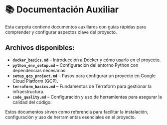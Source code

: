 # 📚 Documentación Auxiliar
Esta carpeta contiene documentos auxiliares con guías rápidas para comprender y configurar aspectos clave del proyecto.

## Archivos disponibles:
- **`docker_basics.md`** – Introducción a Docker y cómo usarlo en el proyecto.
- **`python_env_setup.md`** – Configuración del entorno Python con dependencias necesarias.
- **`setup_gcp_project.md`** – Pasos para configurar un proyecto en Google Cloud Platform (GCP).
- **`terraform_basics.md`** – Fundamentos de Terraform para gestionar la infraestructura.
- **`code_quality.md`** – Configuración y uso de herramientas para asegurar la calidad del código.

Estos documentos sirven como referencia para facilitar la instalación, configuración y uso de herramientas esenciales en el proyecto.
